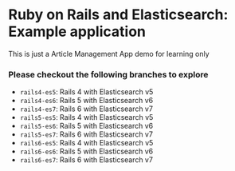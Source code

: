 # Ruby on Rails and Elasticsearch: Example application

This is just a Article Management App demo for learning only

### Please checkout the following branches to explore
- `rails4-es5`: Rails 4 with Elasticsearch v5
- `rails4-es6`: Rails 5 with Elasticsearch v6
- `rails4-es7`: Rails 6 with Elasticsearch v7
- `rails5-es5`: Rails 4 with Elasticsearch v5
- `rails5-es6`: Rails 5 with Elasticsearch v6
- `rails5-es7`: Rails 6 with Elasticsearch v7
- `rails6-es5`: Rails 4 with Elasticsearch v5
- `rails6-es6`: Rails 5 with Elasticsearch v6
- `rails6-es7`: Rails 6 with Elasticsearch v7
